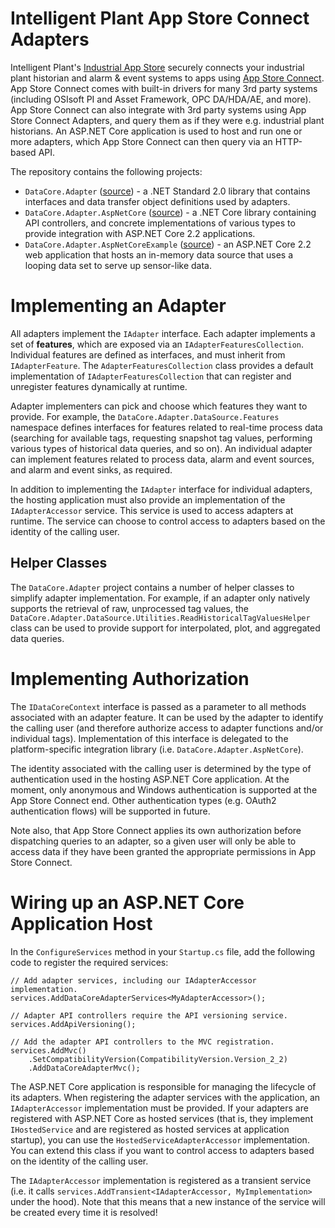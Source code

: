 ﻿# Intelligent Plant App Store Connect Adapters

Intelligent Plant's [Industrial App Store](https://appstore.intelligentplant.com) securely connects your industrial plant historian and alarm & event systems to apps using [App Store Connect](https://appstore.intelligentplant.com/Welcome/AppProfile?appId=a73c453df5f447a6aa8a08d2019037a5). App Store Connect comes with built-in drivers for many 3rd party systems (including OSIsoft PI and Asset Framework, OPC DA/HDA/AE, and more). App Store Connect can also integrate with 3rd party systems using App Store Connect Adapters, and query them as if they were e.g. industrial plant historians. An ASP.NET Core application is used to host and run one or more adapters, which App Store Connect can then query via an HTTP-based API.

The repository contains the following projects:

* `DataCore.Adapter` ([source](https://github.com/intelligentplant/app-store-connect-adapters/tree/master/src/DataCore.Adapter)) - a .NET Standard 2.0 library that contains interfaces and data transfer object definitions used by adapters.
* `DataCore.Adapter.AspNetCore` ([source](https://github.com/intelligentplant/app-store-connect-adapters/tree/master/src/DataCore.Adapter.AspNetCore)) - a .NET Core library containing API controllers, and concrete implementations of various types to provide integration with ASP.NET Core 2.2 applications.
* `DataCore.Adapter.AspNetCoreExample` ([source](https://github.com/intelligentplant/app-store-connect-adapters/tree/master/src/DataCore.AspNetCoreExample)) - an ASP.NET Core 2.2 web application that hosts an in-memory data source that uses a looping data set to serve up sensor-like data.


# Implementing an Adapter

All adapters implement the `IAdapter` interface. Each adapter implements a set of __features__, which are exposed via an `IAdapterFeaturesCollection`. Individual features are defined as interfaces, and must inherit from `IAdapterFeature`. The `AdapterFeaturesCollection` class provides a default implementation of `IAdapterFeaturesCollection` that can register and unregister features dynamically at runtime.

Adapter implementers can pick and choose which features they want to provide. For example, the `DataCore.Adapter.DataSource.Features` namespace defines interfaces for features related to real-time process data (searching for available tags, requesting snapshot tag values, performing various types of historical data queries, and so on). An individual adapter can implement features related to process data, alarm and event sources, and alarm and event sinks, as required. 

In addition to implementing the `IAdapter` interface for individual adapters, the hosting application must also provide an implementation of the `IAdapterAccessor` service. This service is used to access adapters at runtime. The service can choose to control access to adapters based on the identity of the calling user.


## Helper Classes

The `DataCore.Adapter` project contains a number of helper classes to simplify adapter implementation. For example, if an adapter only natively supports the retrieval of raw, unprocessed tag values, the `DataCore.Adapter.DataSource.Utilities.ReadHistoricalTagValuesHelper` class can be used to provide support for interpolated, plot, and aggregated data queries.


# Implementing Authorization

The `IDataCoreContext` interface is passed as a parameter to all methods associated with an adapter feature. It can be used by the adapter to identify the calling user (and therefore authorize access to adapter functions and/or individual tags). Implementation of this interface is delegated to the platform-specific integration library (i.e. `DataCore.Adapter.AspNetCore`).

The identity associated with the calling user is determined by the type of authentication used in the hosting ASP.NET Core application. At the moment, only anonymous and Windows authentication is supported at the App Store Connect end. Other authentication types (e.g. OAuth2 authentication flows) will be supported in future.

Note also, that App Store Connect applies its own authorization before dispatching queries to an adapter, so a given user will only be able to access data if they have been granted the appropriate permissions in App Store Connect.


# Wiring up an ASP.NET Core Application Host

In the `ConfigureServices` method in your `Startup.cs` file, add the following code to register the required services:

    // Add adapter services, including our IAdapterAccessor implementation.
    services.AddDataCoreAdapterServices<MyAdapterAccessor>();

    // Adapter API controllers require the API versioning service.
    services.AddApiVersioning();

    // Add the adapter API controllers to the MVC registration.
    services.AddMvc()
        .SetCompatibilityVersion(CompatibilityVersion.Version_2_2)
        .AddDataCoreAdapterMvc();


The ASP.NET Core application is responsible for managing the lifecycle of its adapters. When registering the adapter services with the application, an `IAdapterAccessor` implementation must be provided. If your adapters are registered with ASP.NET Core as hosted services (that is, they implement `IHostedService` and are registered as hosted services at application startup), you can use the `HostedServiceAdapterAccessor` implementation. You can extend this class if you want to control access to adapters based on the identity of the calling user.

The `IAdapterAccessor` implementation is registered as a transient service (i.e. it calls `services.AddTransient<IAdapterAccessor, MyImplementation>` under the hood). Note that this means that a new instance of the service will be created every time it is resolved!
